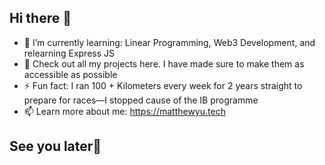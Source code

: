 ## Hi there 👋


- 🌱 I’m currently learning: Linear Programming, Web3 Development, and relearning Express JS
- 👀 Check out all my projects here.  I have made sure to make them as accessible as possible 
- ⚡ Fun fact: I ran 100 + Kilometers every week for 2 years straight to prepare for races—I stopped cause of the IB programme
- 📫 Learn more about me: https://matthewyu.tech
 



## See you later👋
<!--
**CodingMayus/CodingMayus** is a ✨ _special_ ✨ repository because its `README.md` (this file) appears on your GitHub profile.

Here are some ideas to get you started:

- 🔭 I’m currently working on ...
- 🌱 I’m currently learning ...
- 👯 I’m looking to collaborate on ...
- 🤔 I’m looking for help with ...
- 💬 Ask me about ...
- 📫 How to reach me: ...
- 😄 Pronouns: ...
- ⚡ Fun fact: ...
-->
